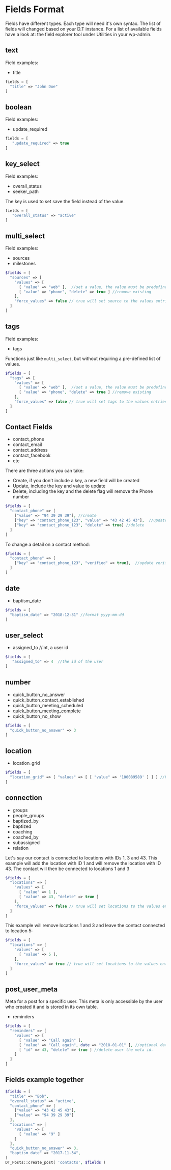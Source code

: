 # Fields Format

Fields have different types. Each type will need it's own syntax. The list of fields will changed based on your D.T instance. For a list of available fields have a look at: the field explorer tool under Utilities in your wp-admin.

## text

Field examples:

* title

```php
fields = [
  "title" => "John Doe" 
]
```

## boolean

Field examples:

* update\_required

```php
fields = [
   "update_required" => true
]
```

## key\_select

Field examples:

* overall\_status
* seeker\_path

The key is used to set save the field instead of the value.

```php
fields = [
   "overall_status" => "active"
]
```

## multi\_select

Field examples:

* sources
* milestones

```php
$fields = [
  "sources" => [
    "values" => [ 
      [ "value" => "web" ],  //set a value, the value must be predefined in the field options
      [ "value" => "phone", "delete" => true ] //remove existing
    ],
    "force_values" => false // true will set source to the values entries. removing all others
  ]
]
```

## tags

Field examples:

* tags

Functions just like `multi_select`, but without requiring a pre-defined list of values.

```php
$fields = [
  "tags" => [
    "values" => [ 
      [ "value" => "web" ],  //set a value, the value must be predefined in the field options
      [ "value" => "phone", "delete" => true ] //remove existing
    ],
    "force_values" => false // true will set tags to the values entries. removing all others
  ]
]
```

## Contact Fields

* contact\_phone
* contact\_email
* contact\_address
* contact\_facebook
* etc

There are three actions you can take:

* Create, if you don't include a key, a new field will be created
* Update, include the key and value to update
* Delete, including the key and the delete flag will remove the Phone number

```php
$fields = [
  "contact_phone" => [
    ["value" => "94 39 29 39"], //create
    ["key" => "contact_phone_123", "value" => "43 42 45 43"],  //update
    ["key" => "contact_phone_123", "delete" => true] //delete
  ] 
]
```

To change a detail on a contact method:

```php
$fields = [
  "contact_phone" => [
    ["key" => "contact_phone_123", "verified" => true],  //update verified flag
  ]
]
```

## date

* baptism\_date

```php
$fields = [
  "baptism_date" => "2018-12-31" //format yyyy-mm-dd
]
```

## user\_select

* assigned\_to //int, a user id

```php
$fields = [
   "assigned_to" => 4  //the id of the user
]
```

## number

* quick\_button\_no\_answer
* quick\_button\_contact\_established
* quick\_button\_meeting\_scheduled
* quick\_button\_meeting\_complete
* quick\_button\_no\_show

```php
$fields = [
  "quick_button_no_answer" => 3
]
```

## location

* location\_grid

```php
$fields = [
  "location_grid" => [ "values" => [ [ "value" => '100089589' ] ] ] //France
]
```

## connection

* groups
* people\_groups
* baptized\_by
* baptized
* coaching
* coached\_by
* subassigned
* relation

Let's say our contact is connected to locations with IDs 1, 3 and 43. This example will add the location with ID 1 and will remove the location with ID 43. The contact will then be connected to locations 1 and 3

```php
$fields = [
  "locations" => [
    "values" => [ 
      [ "value" => 1 ],
      [ "value" => 43, "delete" => true ]
    ],
    "force_values" => false // true will set locations to the values entries. removing all others
  ]
]
```

This example will remove locations 1 and 3 and leave the contact connected to location 5:

```php
$fields = [
  "locations" => [
    "values" => [ 
      [ "value" => 5 ],
    ],
    "force_values" => true // true will set locations to the values entries. removing all others
  ]
]
```

## post\_user\_meta

Meta for a post for a specific user. This meta is only accessible by the user who created it and is stored in its own table.

* reminders

```php
$fields = [
  "reminders" => [
    "values" => [ 
      [ "value" => "Call again" ],
      [ "value" => "Call again", date => "2018-01-01" ], //optional date value
      [ "id" => 43, "delete" => true ] //delete user the meta id.
    ]
  ]
]
```

## Fields example together

```php
$fields = [
  "title" => "Bob",
  "overall_status" => "active",
  "contact_phone" => [
    ["value" => "43 42 45 43"],
    ["value" => "94 39 29 39"]
  ],
  "locations" => [ 
    "values" => [
      [ "value" => "9" ]
    ]
  ],
  "quick_button_no_answer" => 3,
  "baptism_date" => "2017-11-34",
]
DT_Posts::create_post( 'contacts', $fields )
```

